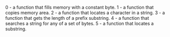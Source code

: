 0 - a function that fills memory with a constant byte.
1 - a function that copies memory area.
2 - a function that locates a character in a string.
3 - a function that gets the length of a prefix substring.
4 - a function that searches a string for any of a set of bytes.
5 - a function that locates a substring.